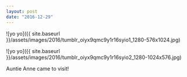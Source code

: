 ```yaml
---
layout: post
date: "2016-12-29"
---
```


![yo yo]({{ site.baseurl }}/assets/images/2016/tumblr_oiyx9qmc9y1r16syio1_1280-576x1024.jpg)

![yo yo]({{ site.baseurl }}/assets/images/2016/tumblr_oiyx9qmc9y1r16syio2_1280-1024x576.jpg)

Auntie Anne came to visit!
